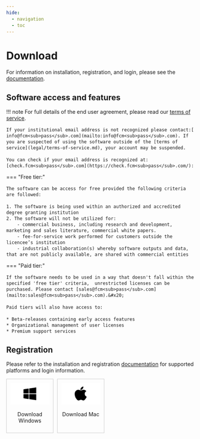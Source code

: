 ```yaml
---
hide:
  - navigation
  - toc
---
```


# Download

For information on installation, registration, and login, please see the [documentation](README.md).&#x20;

## Software access and features

!!! note
    For full details of the end user agreement, please read our [terms of service](legal/terms-of-service.md).

    If your institutional email address is not recognized please contact:[ info@fcm<sub>pass</sub>.com](mailto:info@fcm<sub>pass</sub>.com). If you are suspected of using the software outside of the [terms of service](legal/terms-of-service.md), your account may be suspended.

    You can check if your email address is recognized at: [check.fcm<sub>pass</sub>.com](https://check.fcm<sub>pass</sub>.com/):

=== "Free tier:"

    The software can be access for free provided the following criteria are followed:

    1. The software is being used within an authorized and accredited degree granting institution
    2. The software will not be utilized for:
        - commercial business, including research and development, marketing and sales literature, commercial white papers.
        - fee-for-service work performed for customers outside the licencee’s institution
        - industrial collaboration(s) whereby software outputs and data, that are not publicly available, are shared with commercial entities

=== "Paid tier:"

    If the software needs to be used in a way that doesn't fall within the specified 'free tier' criteria,  unrestricted licenses can be purchased. Please contact [sales@fcm<sub>pass</sub>.com](mailto:sales@fcm<sub>pass</sub>.com).&#x20;

    Paid tiers will also have access to:

    * Beta-releases containing early access features
    * Organizational management of user licenses
    * Premium support services

## Registration

Please refer to the installation and registration [documentation](getting-started/registration-and-login.md) for supported platforms and login information.

<div style="display: flex; justify-content: start; gap: 10px;">
  <div style="text-align: center; max-width: 25%; border: 1px solid #ccc; padding: 10px; box-sizing: border-box;">
    <a href="https://win.download.fcm<sub>pass</sub>.com" target="_blank" style="display: inline-block; width: 100%; text-decoration: none; color: inherit;">
      <img src="../assets/main-Slide1.PNG" alt="Download for Windows" style="width: 100%; height: auto;">
      <p>Download Windows</p>
    </a>
    </div>
    <div style="text-align: center; max-width: 25%; border: 1px solid #ccc; padding: 10px; box-sizing: border-box;">
    <a href="https://mac.download.fcm<sub>pass</sub>.com" target="_blank" style="display: inline-block; width: 100%; text-decoration: none; color: inherit;">
      <img src="../assets/main-Slide2.PNG" alt="Download for Apple (M-series)" style="width: 100%; height: auto;">
      <p>Download Mac</p>
    </a>
    </div>
</div>
